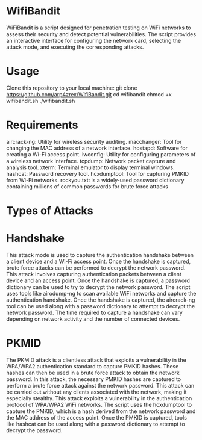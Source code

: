 
# WifiBandit

WiFiBandit is a script designed for penetration testing on WiFi networks to assess their security and detect potential vulnerabilities. The script provides an interactive interface for configuring the network card, selecting the attack mode, and executing the corresponding attacks.

# Usage

Clone this repository to your local machine:
git clone https://github.com/arp4zrex/WifiBandit.git
cd wifibandit
chmod +x wifibandit.sh
./wifibandit.sh

# Requirements

aircrack-ng: Utility for wireless security auditing.
macchanger: Tool for changing the MAC address of a network interface.
hostapd: Software for creating a Wi-Fi access point.
iwconfig: Utility for configuring parameters of a wireless network interface.
tcpdump: Network packet capture and analysis tool.
xterm: Terminal emulator to display terminal windows.
hashcat: Password recovery tool.
hcxdumptool: Tool for capturing PMKID from Wi-Fi networks.
rockyou.txt: is a widely-used password dictionary containing millions of common passwords for brute force attacks

# Types of Attacks

# Handshake
This attack mode is used to capture the authentication handshake between a client device and a Wi-Fi access point. Once the handshake is captured, brute force attacks can be performed to decrypt the network password.
This attack involves capturing authentication packets between a client device and an access point. Once the handshake is captured, a password dictionary can be used to try to decrypt the network password.
The script uses tools like airodump-ng to scan available WiFi networks and capture the authentication handshake.
Once the handshake is captured, the aircrack-ng tool can be used along with a password dictionary to attempt to decrypt the network password.
The time required to capture a handshake can vary depending on network activity and the number of connected devices.

# PKMID
The PKMID attack is a clientless attack that exploits a vulnerability in the WPA/WPA2 authentication standard to capture PMKID hashes. These hashes can then be used in a brute force attack to obtain the network password.
In this attack, the necessary PMKID hashes are captured to perform a brute force attack against the network password. This attack can be carried out without any clients associated with the network, making it especially stealthy.
This attack exploits a vulnerability in the authentication protocol of WPA/WPA2 WiFi networks.
The script uses the hcxdumptool to capture the PMKID, which is a hash derived from the network password and the MAC address of the access point.
Once the PMKID is captured, tools like hashcat can be used along with a password dictionary to attempt to decrypt the password.
